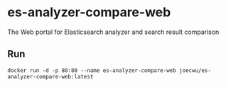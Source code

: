 # es-analyzer-compare-web

The Web portal for Elasticsearch analyzer and search result comparison

## Run

```
docker run -d -p 80:80 --name es-analyzer-compare-web joecwu/es-analyzer-compare-web:latest
```